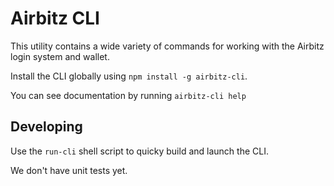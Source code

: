 # Airbitz CLI

This utility contains a wide variety of commands for working with the Airbitz
login system and wallet.

Install the CLI globally using `npm install -g airbitz-cli`.

You can see documentation by running `airbitz-cli help`

## Developing

Use the `run-cli` shell script to quicky build and launch the CLI.

We don't have unit tests yet.
